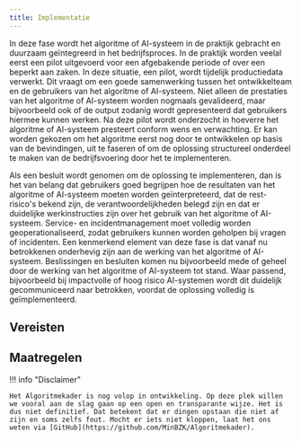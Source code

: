```yaml
--- 
title: Implementatie
---
```


In deze fase wordt het algoritme of AI-systeem in de praktijk gebracht en duurzaam geïntegreerd in het bedrijfsproces. 
In de praktijk worden veelal eerst een pilot uitgevoerd voor een afgebakende periode of over een beperkt aan zaken. 
In deze situatie, een pilot, wordt tijdelijk productiedata verwerkt. 
Dit vraagt om een goede samenwerking tussen het ontwikkelteam en de gebruikers van het algoritme of AI-systeem. 
Niet alleen de prestaties van het algoritme of AI-systeem worden nogmaals gevalideerd, maar bijvoorbeeld ook of de output zodanig wordt gepresenteerd dat gebruikers hiermee kunnen werken. 
Na deze pilot wordt onderzocht in hoeverre het algoritme of AI-systeem presteert conform wens en verwachting. 
Er kan worden gekozen om het algoritme eerst nog door te ontwikkelen op basis van de bevindingen, uit te faseren of om de oplossing structureel onderdeel te maken van de bedrijfsvoering door het te implementeren. 

Als een besluit wordt genomen om de oplossing te implementeren, dan is het van belang dat gebruikers goed begrijpen hoe de resultaten van het algoritme of AI-systeem moeten worden geïnterpreteerd, dat de rest-risico's bekend zijn, de verantwoordelijkheden belegd zijn en dat er duidelijke werkinstructies zijn over het gebruik van het algoritme of AI-systeem.
Service- en incidentmanagement moet volledig worden geoperationaliseerd, zodat gebruikers kunnen worden geholpen bij vragen of incidenten. 
Een kenmerkend element van deze fase is dat vanaf nu betrokkenen onderhevig zijn aan de werking van het algoritme of AI-systeem. 
Beslissingen en besluiten komen nu bijvoorbeeld mede of geheel door de werking van het algoritme of AI-systeem tot stand. 
Waar passend, bijvoorbeeld bij impactvolle of hoog risico AI-systemen wordt dit duidelijk gecommuniceerd naar betrokken, voordat de oplossing volledig is geïmplementeerd.  


## Vereisten

<!-- list_vereisten levenscyclus/implementatie no-rol no-levenscyclus -->

## Maatregelen

<!-- list_maatregelen levenscyclus/implementatie no-rol no-levenscyclus -->

!!! info "Disclaimer"

    Het Algoritmekader is nog volop in ontwikkeling. Op deze plek willen we vooral aan de slag gaan op een open en transparante wijze. Het is dus niet definitief. Dat betekent dat er dingen opstaan die niet af zijn en soms zelfs fout. Mocht er iets niet kloppen, laat het ons weten via [GitHub](https://github.com/MinBZK/Algoritmekader).

